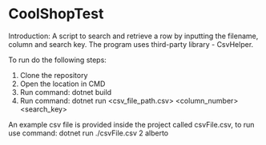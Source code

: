 # CoolShopTest
Introduction: A script to search and retrieve a row by inputting the filename, column and search key. 
The program uses third-party library - CsvHelper.

To run do the following steps:
1. Clone the repository
2. Open the location in CMD
3. Run command: dotnet build
4. Run command: dotnet run <csv_file_path.csv> <column_number> <search_key>

An example csv file is provided inside the project called csvFile.csv, to run use command:
dotnet run ./csvFile.csv 2 alberto
